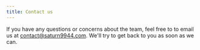 ```yaml
---
title: Contact us
---
```


If you have any questions or concerns about the team, feel free to to email us
at [contact@saturn9944.com](mailto:contact@saturn9944.com).  We'll try to get
back to you as soon as we can.


